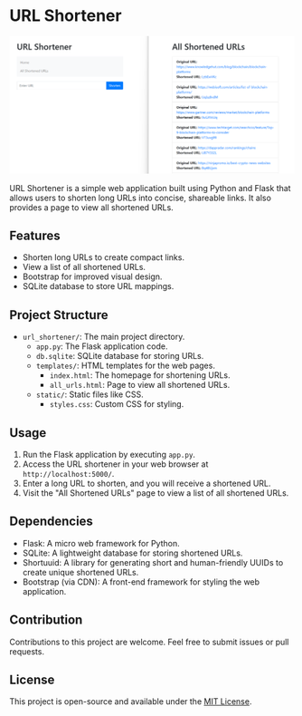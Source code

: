 # URL Shortener

![URL Shortener Screenshot](screenshot.png)

URL Shortener is a simple web application built using Python and Flask that allows users to shorten long URLs into concise, shareable links. It also provides a page to view all shortened URLs.

## Features

- Shorten long URLs to create compact links.
- View a list of all shortened URLs.
- Bootstrap for improved visual design.
- SQLite database to store URL mappings.

## Project Structure

- `url_shortener/`: The main project directory.
    - `app.py`: The Flask application code.
    - `db.sqlite`: SQLite database for storing URLs.
    - `templates/`: HTML templates for the web pages.
        - `index.html`: The homepage for shortening URLs.
        - `all_urls.html`: Page to view all shortened URLs.
    - `static/`: Static files like CSS.
        - `styles.css`: Custom CSS for styling.

## Usage

1. Run the Flask application by executing `app.py`.
2. Access the URL shortener in your web browser at `http://localhost:5000/`.
3. Enter a long URL to shorten, and you will receive a shortened URL.
4. Visit the "All Shortened URLs" page to view a list of all shortened URLs.

## Dependencies

- Flask: A micro web framework for Python.
- SQLite: A lightweight database for storing shortened URLs.
- Shortuuid: A library for generating short and human-friendly UUIDs to create unique shortened URLs.
- Bootstrap (via CDN): A front-end framework for styling the web application.

## Contribution

Contributions to this project are welcome. Feel free to submit issues or pull requests.

## License

This project is open-source and available under the [MIT License](LICENSE).